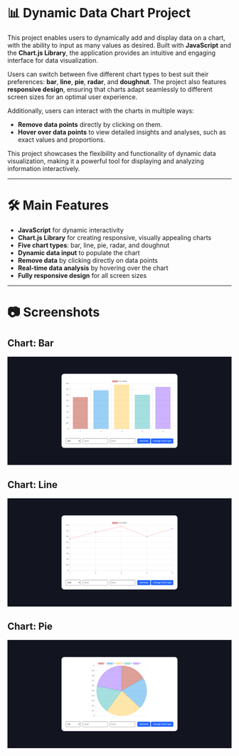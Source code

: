 # 📊 Dynamic Data Chart Project

This project enables users to dynamically add and display data on a chart, with the ability to input as many values as desired. Built with **JavaScript** and the **Chart.js Library**, the application provides an intuitive and engaging interface for data visualization.

Users can switch between five different chart types to best suit their preferences: **bar**, **line**, **pie**, **radar**, and **doughnut**. The project also features **responsive design**, ensuring that charts adapt seamlessly to different screen sizes for an optimal user experience.

Additionally, users can interact with the charts in multiple ways:

- **Remove data points** directly by clicking on them.
- **Hover over data points** to view detailed insights and analyses, such as exact values and proportions.

This project showcases the flexibility and functionality of dynamic data visualization, making it a powerful tool for displaying and analyzing information interactively.

---

# 🛠️ Main Features

- **JavaScript** for dynamic interactivity
- **Chart.js Library** for creating responsive, visually appealing charts
- **Five chart types**: bar, line, pie, radar, and doughnut
- **Dynamic data input** to populate the chart
- **Remove data** by clicking directly on data points
- **Real-time data analysis** by hovering over the chart
- **Fully responsive design** for all screen sizes

---

# 📷 Screenshots

## Chart: Bar
![Bars](./screenshot/img1.png)

## Chart: Line
![Line](./screenshot/img2.png)

## Chart: Pie
![Pie](./screenshot/img3.png)
